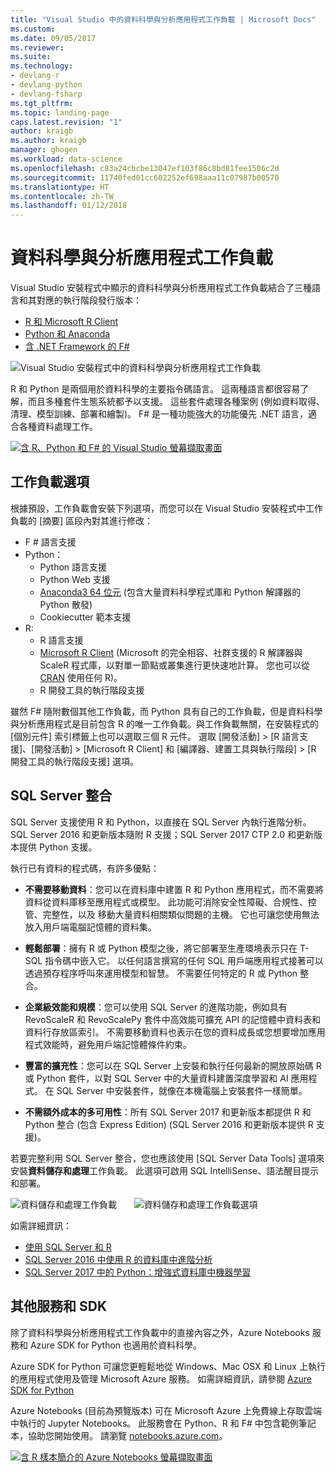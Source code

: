 ```yaml
---
title: "Visual Studio 中的資料科學與分析應用程式工作負載 | Microsoft Docs"
ms.custom: 
ms.date: 09/05/2017
ms.reviewer: 
ms.suite: 
ms.technology:
- devlang-r
- devlang-python
- devlang-fsharp
ms.tgt_pltfrm: 
ms.topic: landing-page
caps.latest.revision: "1"
author: kraigb
ms.author: kraigb
manager: ghogen
ms.workload: data-science
ms.openlocfilehash: c83a24cbcbe13047ef103f86c8bd81fee1506c2d
ms.sourcegitcommit: 11740fed01cc602252ef698aaa11c07987b00570
ms.translationtype: HT
ms.contentlocale: zh-TW
ms.lasthandoff: 01/12/2018
---
```

# <a name="data-science-and-analytical-applications-workload"></a>資料科學與分析應用程式工作負載

Visual Studio 安裝程式中顯示的資料科學與分析應用程式工作負載結合了三種語言和其對應的執行階段發行版本：

- [R 和 Microsoft R Client](../rtvs/index.md)
- [Python 和 Anaconda](../python/python-in-visual-studio.md)
- [含 .NET Framework 的 F#](/dotnet/fsharp/)

![Visual Studio 安裝程式中的資料科學與分析應用程式工作負載](media/data-science-workload.png)

R 和 Python 是兩個用於資料科學的主要指令碼語言。 這兩種語言都很容易了解，而且多種套件生態系統都予以支援。 這些套件處理各種案例 (例如資料取得、清理、模型訓練、部署和繪製)。 F# 是一種功能強大的功能優先 .NET 語言，適合各種資料處理工作。

<!--Note link on the image because this one is large -->
[![含 R、Python 和 F# 的 Visual Studio 螢幕擷取畫面](media/data-science-workload-screens.png)](media/data-science-workload-screens.png)

## <a name="workload-options"></a>工作負載選項

根據預設，工作負載會安裝下列選項，而您可以在 Visual Studio 安裝程式中工作負載的 [摘要] 區段內對其進行修改：

- F # 語言支援
- Python：
  - Python 語言支援
  - Python Web 支援
  - [Anaconda3 64 位元](https://www.continuum.io) (包含大量資料科學程式庫和 Python 解譯器的 Python 散發)
  - Cookiecutter 範本支援
- R:
  - R 語言支援
  - [Microsoft R Client](/machine-learning-server/r-client/what-is-microsoft-r-client) (Microsoft 的完全相容、社群支援的 R 解譯器與 ScaleR 程式庫，以對單一節點或叢集進行更快速地計算。 您也可以從 [CRAN](https://cran.r-project.org/) 使用任何 R)。
  - R 開發工具的執行階段支援

雖然 F# 隨附數個其他工作負載，而 Python 具有自己的工作負載，但是資料科學與分析應用程式是目前包含 R 的唯一工作負載。與工作負載無關，在安裝程式的 [個別元件] 索引標籤上也可以選取三個 R 元件。 選取 [開發活動] > [R 語言支援]、[開發活動] > [Microsoft R Client] 和 [編譯器、建置工具與執行階段] > [R 開發工具的執行階段支援] 選項。

## <a name="sql-server-integration"></a>SQL Server 整合

SQL Server 支援使用 R 和 Python，以直接在 SQL Server 內執行進階分析。 SQL Server 2016 和更新版本隨附 R 支援；SQL Server 2017 CTP 2.0 和更新版本提供 Python 支援。

執行已有資料的程式碼，有許多優點：

- **不需要移動資料**：您可以在資料庫中建置 R 和 Python 應用程式，而不需要將資料從資料庫移至應用程式或模型。 此功能可消除安全性障礙、合規性、控管、完整性，以及 移動大量資料相關類似問題的主機。 它也可讓您使用無法放入用戶端電腦記憶體的資料集。

- **輕鬆部署**：擁有 R 或 Python 模型之後，將它部署至生產環境表示只在 T-SQL 指令碼中嵌入它。 以任何語言撰寫的任何 SQL 用戶端應用程式接著可以透過預存程序呼叫來運用模型和智慧。 不需要任何特定的 R 或 Python 整合。

- **企業級效能和規模**：您可以使用 SQL Server 的進階功能，例如具有 RevoScaleR 和 RevoScalePy 套件中高效能可擴充 API 的記憶體中資料表和資料行存放區索引。 不需要移動資料也表示在您的資料成長或您想要增加應用程式效能時，避免用戶端記憶體條件約束。

- **豐富的擴充性**：您可以在 SQL Server 上安裝和執行任何最新的開放原始碼 R 或 Python 套件，以對 SQL Server 中的大量資料建置深度學習和 AI 應用程式。 在 SQL Server 中安裝套件，就像在本機電腦上安裝套件一樣簡單。

- **不需額外成本的多可用性**：所有 SQL Server 2017 和更新版本都提供 R 和 Python 整合 (包含 Express Edition)  (SQL Server 2016 和更新版本提供 R 支援)。

若要完整利用 SQL Server 整合，您也應該使用 [SQL Server Data Tools] 選項來安裝**資料儲存和處理**工作負載。 此選項可啟用 SQL IntelliSense、語法醒目提示和部署。

![資料儲存和處理工作負載](media/data-storage-workload.png) &nbsp;&nbsp; &nbsp;&nbsp; ![資料儲存和處理工作負載選項](media/data-storage-workload-options.png)

如需詳細資訊：

- [使用 SQL Server 和 R](../rtvs/sql-server.md)
- [SQL Server 2016 中使用 R 的資料庫中進階分析](https://blogs.technet.microsoft.com/dataplatforminsider/2016/03/29/in-database-advanced-analytics-with-r-in-sql-server-2016/)
- [SQL Server 2017 中的 Python：增強式資料庫中機器學習](https://blogs.technet.microsoft.com/dataplatforminsider/2017/04/19/python-in-sql-server-2017-enhanced-in-database-machine-learning/)

## <a name="additional-services-and-sdks"></a>其他服務和 SDK

除了資料科學與分析應用程式工作負載中的直接內容之外，Azure Notebooks 服務和 Azure SDK for Python 也適用於資料科學。

Azure SDK for Python 可讓您更輕鬆地從 Windows、Mac OSX 和 Linux 上執行的應用程式使用及管理 Microsoft Azure 服務。 如需詳細資訊，請參閱 [Azure SDK for Python](../python/azure-sdk-for-python.md)

Azure Notebooks (目前為預覽版本) 可在 Microsoft Azure 上免費線上存取雲端中執行的 Jupyter Notebooks。 此服務會在 Python、R 和 F# 中包含範例筆記本，協助您開始使用。 請瀏覽 [notebooks.azure.com](https://notebooks.azure.com/)。

<!--Note link on the image because this one is large -->
[![含 R 樣本簡介的 Azure Notebooks 螢幕擷取畫面](media/data-science-workload-notebooks.png)](media/data-science-workload-notebooks.png)